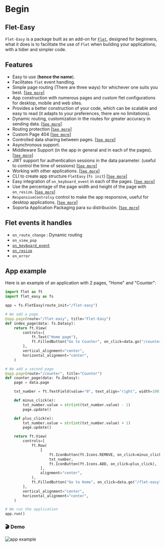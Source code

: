 # Begin

## Flet-Easy

`Flet-Easy` is a package built as an add-on for [`Flet`](https://github.com/flet-dev/flet), designed for beginners, what it does is to facilitate the use of `Flet` when building your applications, with a tidier and simpler code.

## Features

* Easy to use (**hence the name**).
* Facilitates `flet` event handling.
* Simple page routing (There are three ways) for whichever one suits you best. [[`See more`]](dynamic-routes.md)
* App construction with numerous pages and custom flet configurations for desktop, mobile and web sites.
* Provides a better construction of your code, which can be scalable and easy to read (it adapts to your preferences, there are no limitations).
* Dynamic routing, customization in the routes for greater accuracy in sending data. [[`See more`]](dynamic-routes.md#custom-validation)
* Routing protection [[`See more`]](customized-app/route-protection.md)
* Custom Page 404 [[`See more`]](customized-app/page-404.md)
* Controlled data sharing between pages. [[`See more`]](data-sharing-between-pages.md)
* Asynchronous support.
* Middleware Support (in the app in general and in each of the pages). [[`See more`]](middleware.md)
* JWT support for authentication sessions in the data parameter. (useful to control the time of sessions) [[`See more`]](basic-jwt.md)
* Working with other applications. [[`See more`]](working-with-other-apps.md)
* CLI to create app structure `FletEasy` (`fs init`) [[`See more`]](cli-to-create-app.md)
* Easy integration of `on_keyboard_event` in each of the pages. [[`See more`]](events/keyboard-event.md)
* Use the percentage of the page width and height of the page with `on_resize`. [[`See more`]](events/on-resize.md)
* `ResponsiveControlsy` control to make the app responsive, useful for desktop applications. [[`See more`]](responsiveControlsy.md)
* Soporta Application Packaging para su distribución. [[`See more`]](https://flet.dev/docs/publish)

## Flet events it handles

* `on_route_change` :  Dynamic routing
* `on_view_pop`
* [`on_keyboard_event`](events/keyboard-event.md)
* [`on_resize`](events/on-resize.md)
* `on_error`

## App example

Here is an example of an application with 2 pages, "Home" and "Counter":

```python hl_lines="4 7 19 50"
import flet as ft
import flet_easy as fs

app = fs.FletEasy(route_init="/flet-easy")

# We add a page
@app.page(route="/flet-easy", title="Flet-Easy")
def index_page(data: fs.Datasy):
    return ft.View(
        controls=[
            ft.Text("Home page"),
            ft.FilledButton("Go to Counter", on_click=data.go("/counter")),
        ],
        vertical_alignment="center",
        horizontal_alignment="center",
    )

# We add a second page
@app.page(route="/counter", title="Counter")
def counter_page(data: fs.Datasy):
    page = data.page

    txt_number = ft.TextField(value="0", text_align="right", width=100)

    def minus_click(e):
        txt_number.value = str(int(txt_number.value) - 1)
        page.update()

    def plus_click(e):
        txt_number.value = str(int(txt_number.value) + 1)
        page.update()

    return ft.View(
        controls=[
            ft.Row(
                [
                    ft.IconButton(ft.Icons.REMOVE, on_click=minus_click),
                    txt_number,
                    ft.IconButton(ft.Icons.ADD, on_click=plus_click),
                ],
                alignment="center",
            ),
            ft.FilledButton("Go to Home", on_click=data.go("/flet-easy")),
        ],
        vertical_alignment="center",
        horizontal_alignment="center",
    )

# We run the application
app.run()
```

### 🎬 **Demo**

![app example](assets/gifs/app-example.gif "app example")
